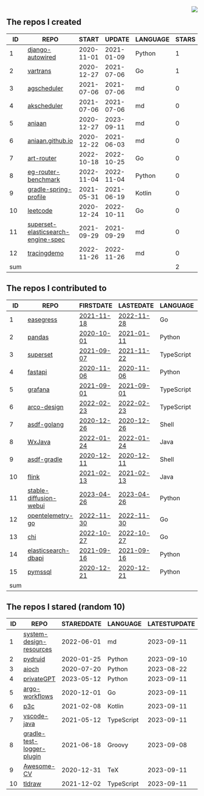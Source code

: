 <img align="right" src="https://github-readme-stats.vercel.app/api?username=aniaan&show_icons=true&icon_color=805AD5&text_color=718096&bg_color=ffffff&hide_title=true" />


<!--START_SECTION:my_github-->
## The repos I created
| ID  |                                                REPO                                                |   START    |   UPDATE   | LANGUAGE | STARS |
|-----|----------------------------------------------------------------------------------------------------|------------|------------|----------|-------|
|   1 | [django-autowired](https://github.com/aniaan/django-autowired)                                     | 2020-11-01 | 2021-01-09 | Python   |     1 |
|   2 | [vartrans](https://github.com/aniaan/vartrans)                                                     | 2020-12-27 | 2021-07-06 | Go       |     1 |
|   3 | [agscheduler](https://github.com/aniaan/agscheduler)                                               | 2021-07-06 | 2021-07-06 | md       |     0 |
|   4 | [akscheduler](https://github.com/aniaan/akscheduler)                                               | 2021-07-06 | 2021-07-06 | md       |     0 |
|   5 | [aniaan](https://github.com/aniaan/aniaan)                                                         | 2020-12-27 | 2023-09-11 | md       |     0 |
|   6 | [aniaan.github.io](https://github.com/aniaan/aniaan.github.io)                                     | 2020-12-22 | 2021-06-03 | md       |     0 |
|   7 | [art-router](https://github.com/aniaan/art-router)                                                 | 2022-10-18 | 2022-10-25 | Go       |     0 |
|   8 | [eg-router-benchmark](https://github.com/aniaan/eg-router-benchmark)                               | 2022-11-04 | 2022-11-04 | Python   |     0 |
|   9 | [gradle-spring-profile](https://github.com/aniaan/gradle-spring-profile)                           | 2021-05-31 | 2021-06-19 | Kotlin   |     0 |
|  10 | [leetcode](https://github.com/aniaan/leetcode)                                                     | 2020-12-24 | 2022-10-11 | Go       |     0 |
|  11 | [superset-elasticsearch-engine-spec](https://github.com/aniaan/superset-elasticsearch-engine-spec) | 2021-09-29 | 2021-09-29 | md       |     0 |
|  12 | [tracingdemo](https://github.com/aniaan/tracingdemo)                                               | 2022-11-26 | 2022-11-26 | md       |     0 |
| sum |                                                                                                    |            |            |          |     2 |

## The repos I contributed to
| ID  |                                       REPO                                        |                                    FIRSTDATE                                    |                                    LASTEDATE                                    |  LANGUAGE  |                                           PRCOUNT                                            |
|-----|-----------------------------------------------------------------------------------|---------------------------------------------------------------------------------|---------------------------------------------------------------------------------|------------|----------------------------------------------------------------------------------------------|
|   1 | [easegress](https://github.com/megaease/easegress)                                | [2021-11-18](https://github.com/megaease/easegress/pull/378)                    | [2022-11-28](https://github.com/megaease/easegress/pull/860)                    | Go         | [12](https://github.com/megaease/easegress/pulls?q=is%3Apr+author%3Aaniaan)                  |
|   2 | [pandas](https://github.com/pandas-dev/pandas)                                    | [2020-10-01](https://github.com/pandas-dev/pandas/pull/36767)                   | [2021-01-11](https://github.com/pandas-dev/pandas/pull/39109)                   | Python     | [7](https://github.com/pandas-dev/pandas/pulls?q=is%3Apr+author%3Aaniaan)                    |
|   3 | [superset](https://github.com/apache/superset)                                    | [2021-09-07](https://github.com/apache/superset/pull/16624)                     | [2021-11-22](https://github.com/apache/superset/pull/17502)                     | TypeScript | [3](https://github.com/apache/superset/pulls?q=is%3Apr+author%3Aaniaan)                      |
|   4 | [fastapi](https://github.com/tiangolo/fastapi)                                    | [2020-11-06](https://github.com/tiangolo/fastapi/pull/2307)                     | [2020-11-06](https://github.com/tiangolo/fastapi/pull/2307)                     | Python     | [2](https://github.com/tiangolo/fastapi/pulls?q=is%3Apr+author%3Aaniaan)                     |
|   5 | [grafana](https://github.com/grafana/grafana)                                     | [2021-09-01](https://github.com/grafana/grafana/pull/38789)                     | [2021-09-01](https://github.com/grafana/grafana/pull/38789)                     | TypeScript | [2](https://github.com/grafana/grafana/pulls?q=is%3Apr+author%3Aaniaan)                      |
|   6 | [arco-design](https://github.com/arco-design/arco-design)                         | [2022-02-23](https://github.com/arco-design/arco-design/pull/577)               | [2022-02-23](https://github.com/arco-design/arco-design/pull/577)               | TypeScript | [1](https://github.com/arco-design/arco-design/pulls?q=is%3Apr+author%3Aaniaan)              |
|   7 | [asdf-golang](https://github.com/asdf-community/asdf-golang)                      | [2020-12-26](https://github.com/asdf-community/asdf-golang/pull/44)             | [2020-12-26](https://github.com/asdf-community/asdf-golang/pull/44)             | Shell      | [1](https://github.com/asdf-community/asdf-golang/pulls?q=is%3Apr+author%3Aaniaan)           |
|   8 | [WxJava](https://github.com/Wechat-Group/WxJava)                                  | [2022-01-24](https://github.com/Wechat-Group/WxJava/pull/2519)                  | [2022-01-24](https://github.com/Wechat-Group/WxJava/pull/2519)                  | Java       | [1](https://github.com/Wechat-Group/WxJava/pulls?q=is%3Apr+author%3Aaniaan)                  |
|   9 | [asdf-gradle](https://github.com/rfrancis/asdf-gradle)                            | [2020-12-11](https://github.com/rfrancis/asdf-gradle/pull/4)                    | [2020-12-11](https://github.com/rfrancis/asdf-gradle/pull/4)                    | Shell      | [1](https://github.com/rfrancis/asdf-gradle/pulls?q=is%3Apr+author%3Aaniaan)                 |
|  10 | [flink](https://github.com/apache/flink)                                          | [2021-02-13](https://github.com/apache/flink/pull/14937)                        | [2021-02-13](https://github.com/apache/flink/pull/14937)                        | Java       | [1](https://github.com/apache/flink/pulls?q=is%3Apr+author%3Aaniaan)                         |
|  11 | [stable-diffusion-webui](https://github.com/AUTOMATIC1111/stable-diffusion-webui) | [2023-04-26](https://github.com/AUTOMATIC1111/stable-diffusion-webui/pull/9884) | [2023-04-26](https://github.com/AUTOMATIC1111/stable-diffusion-webui/pull/9884) | Python     | [1](https://github.com/AUTOMATIC1111/stable-diffusion-webui/pulls?q=is%3Apr+author%3Aaniaan) |
|  12 | [opentelemetry-go](https://github.com/open-telemetry/opentelemetry-go)            | [2022-11-30](https://github.com/open-telemetry/opentelemetry-go/pull/3500)      | [2022-11-30](https://github.com/open-telemetry/opentelemetry-go/pull/3500)      | Go         | [1](https://github.com/open-telemetry/opentelemetry-go/pulls?q=is%3Apr+author%3Aaniaan)      |
|  13 | [chi](https://github.com/go-chi/chi)                                              | [2022-10-27](https://github.com/go-chi/chi/pull/757)                            | [2022-10-27](https://github.com/go-chi/chi/pull/757)                            | Go         | [1](https://github.com/go-chi/chi/pulls?q=is%3Apr+author%3Aaniaan)                           |
|  14 | [elasticsearch-dbapi](https://github.com/preset-io/elasticsearch-dbapi)           | [2021-09-16](https://github.com/preset-io/elasticsearch-dbapi/pull/69)          | [2021-09-16](https://github.com/preset-io/elasticsearch-dbapi/pull/69)          | Python     | [1](https://github.com/preset-io/elasticsearch-dbapi/pulls?q=is%3Apr+author%3Aaniaan)        |
|  15 | [pymssql](https://github.com/pymssql/pymssql)                                     | [2020-12-21](https://github.com/pymssql/pymssql/pull/694)                       | [2020-12-21](https://github.com/pymssql/pymssql/pull/694)                       | Python     | [1](https://github.com/pymssql/pymssql/pulls?q=is%3Apr+author%3Aaniaan)                      |
| sum |                                                                                   |                                                                                 |                                                                                 |            |                                                                                           36 |

## The repos I stared (random 10)
| ID |                                         REPO                                         | STAREDDATE |  LANGUAGE  | LATESTUPDATE |
|----|--------------------------------------------------------------------------------------|------------|------------|--------------|
|  1 | [system-design-resources](https://github.com/InterviewReady/system-design-resources) | 2022-06-01 | md         | 2023-09-11   |
|  2 | [pydruid](https://github.com/druid-io/pydruid)                                       | 2020-01-25 | Python     | 2023-09-10   |
|  3 | [aioch](https://github.com/mymarilyn/aioch)                                          | 2020-07-20 | Python     | 2023-08-22   |
|  4 | [privateGPT](https://github.com/imartinez/privateGPT)                                | 2023-05-12 | Python     | 2023-09-11   |
|  5 | [argo-workflows](https://github.com/argoproj/argo-workflows)                         | 2020-12-01 | Go         | 2023-09-11   |
|  6 | [p3c](https://github.com/alibaba/p3c)                                                | 2021-02-08 | Kotlin     | 2023-09-11   |
|  7 | [vscode-java](https://github.com/redhat-developer/vscode-java)                       | 2021-05-12 | TypeScript | 2023-09-11   |
|  8 | [gradle-test-logger-plugin](https://github.com/radarsh/gradle-test-logger-plugin)    | 2021-06-18 | Groovy     | 2023-09-08   |
|  9 | [Awesome-CV](https://github.com/posquit0/Awesome-CV)                                 | 2020-12-31 | TeX        | 2023-09-11   |
| 10 | [tldraw](https://github.com/tldraw/tldraw)                                           | 2021-12-02 | TypeScript | 2023-09-11   |

<!--END_SECTION:my_github-->
